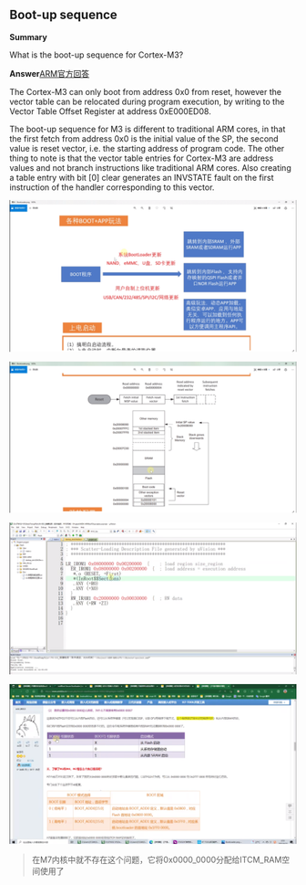 ## Boot-up sequence

**Summary**

What is the boot-up sequence for Cortex-M3?

**Answer**[ARM官方回答](https://developer.arm.com/documentation/ka001328/latest)

The Cortex-M3 can only boot from address 0x0 from reset, however the vector table can be relocated during program execution, by writing to the Vector Table Offset Register at address 0xE000ED08.

The boot-up sequence for M3 is different to traditional ARM cores, in that the first fetch from address 0x0 is the initial value of the SP, the second value is reset vector, i.e. the starting address of program code. The other thing to note is that the vector table entries for Cortex-M3 are address values and not branch instructions like traditional ARM cores. Also creating a table entry with bit [0] clear generates an INVSTATE fault on the first instruction of the handler corresponding to this vector.

![image-20240301053723618](assets/image-20240301053723618.png)

![image-20240301055019016](assets/image-20240301055019016.png)

![image-20240301055909956](assets/image-20240301055909956.png)

![image-20240301060424212](assets/image-20240301060424212.png)

> 在M7内核中就不存在这个问题，它将0x0000_0000分配给ITCM_RAM空间使用了